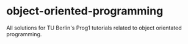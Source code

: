 # object-oriented-programming
All solutions for TU Berlin's Prog1 tutorials related to object orientated programming.

